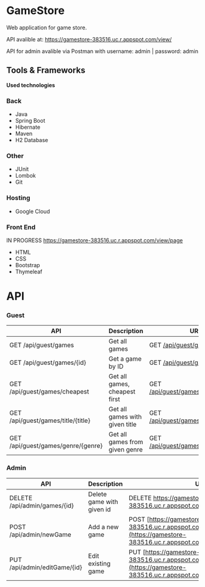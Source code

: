 # GameStore

Web application for game store.

API avalible at: https://gamestore-383516.uc.r.appspot.com/view/

API for admin avalible via Postman with username: admin | password: admin
## Tools & Frameworks

**Used technologies**
### Back
* Java
* Spring Boot
* Hibernate
* Maven
* H2 Database

### Other
* JUnit
* Lombok
* Git

### Hosting 
* Google Cloud

### Front End
IN PROGRESS
https://gamestore-383516.uc.r.appspot.com/view/page
* HTML
* CSS
* Bootstrap
* Thymeleaf

# API

### Guest

API                               | Description                     | URL
----------------------------------|---------------------------------|--------------
GET /api/guest/games              | Get all games                   | GET [/api/guest/games](https://gamestore-383516.uc.r.appspot.com/api/guest/games)
GET /api/guest/games/{id}         | Get a game by ID                | GET [/api/guest/games/1](https://gamestore-383516.uc.r.appspot.com/api/guest/games/1)
GET /api/guest/games/cheapest     | Get all games, cheapest first   | GET [/api/guest/games/cheapest](https://gamestore-383516.uc.r.appspot.com/api/products/1)
GET /api/guest/games/title/{title}| Get all games with given title  | GET [/api/guest/games/title/{title}](https://gamestore-383516.uc.r.appspot.com/api/guest/games/title/Witcher)
GET /api/guest/games/genre/{genre}| Get all games from given genre  | GET [/api/guest/games/genre/{genre}](https://gamestore-383516.uc.r.appspot.com/api/guest/games/genre/RPG)

### Admin

API                               | Description                     | URL
----------------------------------|---------------------------------|--------------
DELETE /api/admin/games/{id}      | Delete game with given id       | DELETE https://gamestore-383516.uc.r.appspot.com/api/admin/games/1
POST /api/admin/newGame           | Add a new game                  | POST [https://gamestore-383516.uc.r.appspot.com/api/admin/newGame](https://gamestore-383516.uc.r.appspot.com/api/admin/newGame)
PUT /api/admin/editGame/{id}      | Edit existing game              | PUT [https://gamestore-383516.uc.r.appspot.com/api/admin/editGame/2](https://gamestore-383516.uc.r.appspot.com/api/admin/editGame/2)
